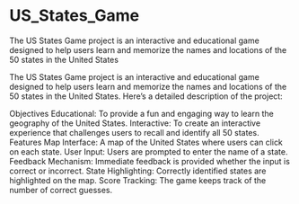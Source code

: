 # US_States_Game
The US States Game project is an interactive and educational game designed to help users learn and memorize the names and locations of the 50 states in the United States

The US States Game project is an interactive and educational game designed to help users learn and memorize the names and locations of the 50 states in the United States. Here’s a detailed description of the project:

Objectives
Educational: To provide a fun and engaging way to learn the geography of the United States.
Interactive: To create an interactive experience that challenges users to recall and identify all 50 states.
Features
Map Interface: A map of the United States where users can click on each state.
User Input: Users are prompted to enter the name of a state.
Feedback Mechanism: Immediate feedback is provided whether the input is correct or incorrect.
State Highlighting: Correctly identified states are highlighted on the map.
Score Tracking: The game keeps track of the number of correct guesses.
